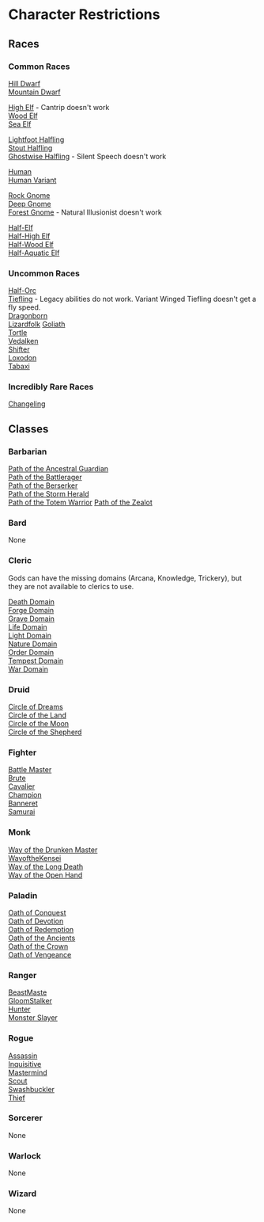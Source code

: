 # Character Restrictions  

## Races  


### Common Races  
[Hill Dwarf](https://www.dndbeyond.com/characters/races/dwarf#HillDwarf)  
[Mountain Dwarf](https://www.dndbeyond.com/characters/races/dwarf#MountainDwarf)  


[High Elf](https://www.dndbeyond.com/characters/races/elf#HighElf) - Cantrip doesn't work  
[Wood Elf](https://www.dndbeyond.com/characters/races/elf#WoodElf)  
[Sea Elf](https://www.dndbeyond.com/characters/races/elf#SeaElf)  
 

[Lightfoot Halfling](https://www.dndbeyond.com/characters/races/halfling#LightfootHalfling)  
[Stout Halfling](https://www.dndbeyond.com/characters/races/halfling#StoutHalfling)  
[Ghostwise Halfling](https://www.dndbeyond.com/characters/races/halfling#GhostwiseHalfling) - Silent Speech doesn't work  


[Human](https://www.dndbeyond.com/characters/races/human)  
[Human Variant](https://www.dndbeyond.com/characters/races/human#VariantHuman)  

[Rock Gnome](https://www.dndbeyond.com/characters/races/gnome#RockGnome)  
[Deep Gnome](https://www.dndbeyond.com/characters/races/gnome#DeepGnome)  
[Forest Gnome](https://www.dndbeyond.com/characters/races/gnome#ForestGnome) - Natural Illusionist doesn't work  


[Half-Elf](https://www.dndbeyond.com/characters/races/half-elf)  
[Half-High Elf](https://www.dndbeyond.com/characters/races/half-elf#HighHalfElf)  
[Half-Wood Elf](https://www.dndbeyond.com/characters/races/half-elf#WoodHalfElf)  
[Half-Aquatic Elf](https://www.dndbeyond.com/characters/races/half-elf#AquaticHalfElf)  


### Uncommon Races  
[Half-Orc](https://www.dndbeyond.com/characters/races/half-orc)  
[Tiefling](https://www.dndbeyond.com/characters/races/tiefling) - Legacy abilities do not work. Variant Winged Tiefling doesn't get a fly speed.  
[Dragonborn](https://www.dndbeyond.com/characters/races/dragonborn)  
[Lizardfolk](https://www.dndbeyond.com/characters/races/lizardfolk) 
[Goliath](https://www.dndbeyond.com/characters/races/goliath)  
[Tortle](https://www.dndbeyond.com/characters/races/tortle)  
[Vedalken](https://www.dndbeyond.com/characters/races/vedalken)  
[Shifter](https://www.dndbeyond.com/characters/races/shifter)  
[Loxodon](https://www.dndbeyond.com/characters/races/loxodon)  
[Tabaxi](https://www.dndbeyond.com/characters/races/tabaxi)  

### Incredibly Rare Races  
[Changeling](https://www.dndbeyond.com/characters/races/changeling)


## Classes

### Barbarian
[Path of the Ancestral Guardian](https://www.dndbeyond.com/characters/classes/barbarian#PathoftheAncestralGuardian)  
[Path of the Battlerager](https://www.dndbeyond.com/characters/classes/barbarian#PathoftheBattlerager)  
[Path of the Berserker](https://www.dndbeyond.com/characters/classes/barbarian#PathoftheBerserker)  
[Path of the Storm Herald](https://www.dndbeyond.com/characters/classes/barbarian#PathoftheStormHerald)  
[Path of the Totem Warrior](https://www.dndbeyond.com/characters/classes/barbarian#PathoftheTotemWarrior)
[Path of the Zealot](https://www.dndbeyond.com/characters/classes/barbarian#PathoftheZealot)

### Bard
None

### Cleric

Gods can have the missing domains (Arcana, Knowledge, Trickery), but they are not available to clerics to use.  

[Death Domain](https://www.dndbeyond.com/characters/classes/cleric#DeathDomain)  
[Forge Domain](https://www.dndbeyond.com/characters/classes/cleric#ForgeDomain)  
[Grave Domain](https://www.dndbeyond.com/characters/classes/cleric#GraveDomain)  
[Life Domain](https://www.dndbeyond.com/characters/classes/cleric#LifeDomain)  
[Light Domain](https://www.dndbeyond.com/characters/classes/cleric#LightDomain)  
[Nature Domain](https://www.dndbeyond.com/characters/classes/cleric#NatureDomain)  
[Order Domain](https://www.dndbeyond.com/characters/classes/cleric#OrderDomain)  
[Tempest Domain](https://www.dndbeyond.com/characters/classes/cleric#TempestDomain)  
[War Domain](https://www.dndbeyond.com/characters/classes/cleric#WarDomain)  

### Druid
[Circle of Dreams](https://www.dndbeyond.com/characters/classes/druid#CircleofDreams)  
[Circle of the Land](https://www.dndbeyond.com/characters/classes/druid#CircleoftheLand)  
[Circle of the Moon](https://www.dndbeyond.com/characters/classes/druid#CircleoftheMoon)  
[Circle of the Shepherd](https://www.dndbeyond.com/characters/classes/druid#CircleoftheShepherd)  

### Fighter
[Battle Master](https://www.dndbeyond.com/characters/classes/fighter#BattleMaster)  
[Brute](https://www.dndbeyond.com/characters/classes/fighter#Brute)  
[Cavalier](https://www.dndbeyond.com/characters/classes/fighter#Cavalier)  
[Champion](https://www.dndbeyond.com/characters/classes/fighter#Champion)  
[Banneret](https://www.dndbeyond.com/characters/classes/fighter#PurpleDragonKnight)  
[Samurai](https://www.dndbeyond.com/characters/classes/fighter#Samurai)  

### Monk
[Way of the Drunken Master](https://www.dndbeyond.com/characters/classes/monk#WayoftheDrunkenMaster)  
[WayoftheKensei](https://www.dndbeyond.com/characters/classes/monk#WayoftheKensei)  
[Way of the Long Death](https://www.dndbeyond.com/characters/classes/monk#WayoftheLongDeath)  
[Way of the Open Hand](https://www.dndbeyond.com/characters/classes/monk#WayoftheOpenHand)  

### Paladin
[Oath of Conquest](https://www.dndbeyond.com/characters/classes/paladin#OathofConquest)  
[Oath of Devotion](https://www.dndbeyond.com/characters/classes/paladin#OathofDevotion)  
[Oath of Redemption](https://www.dndbeyond.com/characters/classes/paladin#OathofRedemption)  
[Oath of the Ancients](https://www.dndbeyond.com/characters/classes/paladin#OathoftheAncients)  
[Oath of the Crown](https://www.dndbeyond.com/characters/classes/paladin#OathoftheCrown)  
[Oath of Vengeance](https://www.dndbeyond.com/characters/classes/paladin#OathofVengeance)  


### Ranger
[BeastMaste](https://www.dndbeyond.com/characters/classes/ranger#BeastMaster)  
[GloomStalker](https://www.dndbeyond.com/characters/classes/ranger#GloomStalker)  
[Hunter](https://www.dndbeyond.com/characters/classes/ranger#Hunter)  
[Monster Slayer](https://www.dndbeyond.com/characters/classes/ranger#MonsterSlayer)  

### Rogue
[Assassin](https://www.dndbeyond.com/characters/classes/rogue#Assassin)  
[Inquisitive](https://www.dndbeyond.com/characters/classes/rogue#Inquisitive)  
[Mastermind](https://www.dndbeyond.com/characters/classes/rogue#Mastermind)  
[Scout](https://www.dndbeyond.com/characters/classes/rogue#Scout)  
[Swashbuckler](https://www.dndbeyond.com/characters/classes/rogue#Swashbuckler)  
[Thief](https://www.dndbeyond.com/characters/classes/rogue#Thief)  

### Sorcerer
None

### Warlock
None

### Wizard
None